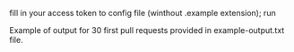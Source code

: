 fill in your access token to config file (winthout .example extension);
run


Example of output for 30 first pull requests provided in example-output.txt file.
